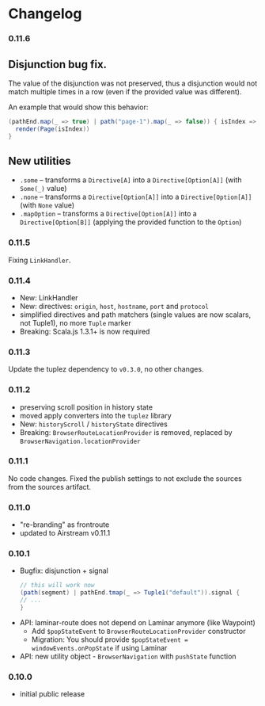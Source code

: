 # Changelog

### 0.11.6

## Disjunction bug fix.

The value of the disjunction was not preserved, thus a disjunction would not
match multiple times in a row (even if the provided value was different).

An example that would show this behavior:

```scala
(pathEnd.map(_ => true) | path("page-1").map(_ => false)) { isIndex =>
  render(Page(isIndex))
}
```

## New utilities

* `.some` – transforms a `Directive[A]` into a `Directive[Option[A]]` (with `Some(_)` value)
* `.none` – transforms a `Directive[Option[A]]` into a `Directive[Option[A]]` (with `None` value)
* `.mapOption` – transforms a `Directive[Option[A]]` into a `Directive[Option[B]]` (applying the provided function to the `Option`)


### 0.11.5

Fixing `LinkHandler`.

### 0.11.4

* New: LinkHandler
* New: directives: `origin`, `host`, `hostname`, `port` and `protocol`
* simplified directives and path matchers (single values are now scalars, not Tuple1), no more `Tuple` marker
* Breaking: Scala.js 1.3.1+ is now required

### 0.11.3

Update the tuplez dependency to `v0.3.0`, no other changes.

### 0.11.2

* preserving scroll position in history state
* moved apply converters into the `tuplez` library  
* New: `historyScroll` / `historyState` directives
* Breaking: `BrowserRouteLocationProvider` is removed, replaced by `BrowserNavigation.locationProvider`

### 0.11.1

No code changes. Fixed the publish settings to not exclude the sources from the sources artifact.

### 0.11.0

* "re-branding" as frontroute
* updated to Airstream v0.11.1

### 0.10.1

* Bugfix: disjunction + signal
  ```scala
  // this will work now
  (path(segment) | pathEnd.tmap(_ => Tuple1("default")).signal { 
  // ...
  }
  ```
* API: laminar-route does not depend on Laminar anymore (like Waypoint)  
  * Add `$popStateEvent` to `BrowserRouteLocationProvider` constructor
  * Migration: You should provide `$popStateEvent = windowEvents.onPopState` if using Laminar
* API: new utility object - `BrowserNavigation` with `pushState` function

### 0.10.0

* initial public release
